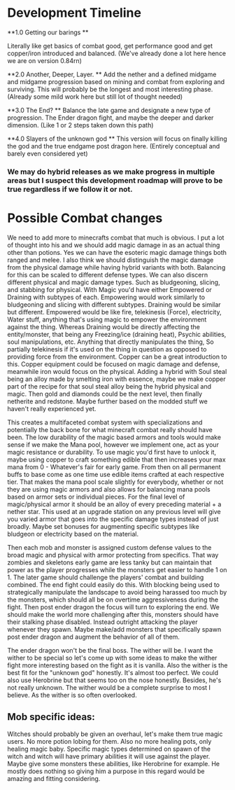 # Development Timeline
 **1.0 Getting our barings **

  Literally like get basics of combat good, get performance good and get copper/iron introduced and balanced.
  (We've already done a lot here hence we are on version 0.84rn)

 **2.0 Another, Deeper, Layer. **
 Add the nether and a defined midgame and midgame progression based on mining and combat from exploring and surviving. This will probably be the longest and most interesting phase.
  (Already some mild work here but still lot of thought needed)

 **3.0 The End? **
 Balance the late game and designate a new type of progression.
  The Ender dragon fight, and maybe the deeper and darker dimension. 
  (Like 1 or 2 steps taken down this path)

 **4.0 Slayers of the unknown god **
  This version will focus on finally killing the god and the true endgame post dragon here. 
  (Entirely conceptual and barely even considered yet)

 ### We may do hybrid releases as we make progress in multiple areas but I suspect this development roadmap will prove to be true regardless if we follow it or not.

# Possible Combat changes
We need to add more to minecrafts combat that much is obvious. I put a lot of thought into his and we should add magic damage in as an actual thing other than potions. Yes we can have the esoteric magic damage things both ranged and melee. I also think we should distinguish the magic damage from the physical damage while having hybrid variants with both. Balancing for this can be scaled to different defense types. We can also discern different physical and magic damage types. Such as bludgeoning, slicing, and stabbing for physical. With Magic you'd have either Empowered or Draining with subtypes of each. Empowering would work similarly to bludgeoning and slicing with different subtypes. Draining would be similar but different. Empowered would be like fire, telekinesis (Force), electricity, Water stuff, anything that's using magic to empower the environment against the thing. Whereas Draining would be directly affecting the entity/monster, that being any Freezing/ice (draining heat), Psychic abilities, soul manipulations, etc. Anything that directly manipulates the thing, So partially telekinesis if it's used on the thing in question as opposed to providing force from the environment. Copper can be a great introduction to this. Copper equipment could be focused on magic damage and defense, meanwhile iron would focus on the physical. Adding a hybrid with Soul steal being an alloy made by smelting iron with essence, maybe we make copper part of the recipe for that soul steal alloy being the hybrid physical and magic. Then gold and diamonds could be the next level, then finally netherite and redstone. Maybe further based on the modded stuff we haven't really experienced yet. 

This creates a multifaceted combat system with specializations and potentially the back bone for what minecraft combat really should have been. The low durability of the magic based armors and tools would make sense if we make the Mana pool, however we implement one, act as your magic resistance or durability. To use magic you'd first have to unlock it, maybe using copper to craft something edible that then increases your max mana from 0 - Whatever's fair for early game. From then on all permanent buffs to base come as one time use edible items crafted at each respective tier. That makes the mana pool scale slightly for everybody,
whether or not they are using magic armors and also allows for balancing mana pools based on armor sets or individual pieces.  For the final level of magic/physical armor it should be an alloy of every preceding material + a nether star. This used at an upgrade station on any previous level will give you varied armor that goes into the specific damage types instead of just broadly. Maybe set bonuses for augmenting specific subtypes like bludgeon or electricity based on the material. 

Then each mob and monster is assigned custom defense values to the broad magic and physical with armor protecting from specifics. That way zombies and skeletons early game are less tanky but can maintain that power as the player progresses while the monsters get easier to handle 1 on 1. The later game should challenge the players' combat and building combined. The end fight could easily do this.  With blocking being used to strategically manipulate the landscape to avoid being harassed too much by the monsters, which should all be on overtime aggressiveness during the fight. Then post ender dragon the focus will turn to exploring the end. We should make the world more challenging after this, monsters should have their stalking phase disabled. Instead outright attacking the player whenever they spawn. Maybe make/add monsters that specifically spawn post ender dragon and augment the behavior of all of them.

The ender dragon won't be the final boss. The wither will be.  I want the wither to be special so let's come up with some ideas to make the wither fight more interesting based on the fight as it is vanilla. Also the wither is the best fit for the "unknown god" honestly. It's almost too perfect. We could also use Herobrine but that seems too on the nose honestly. Besides, he's not really unknown. The wither would be a complete surprise to most I believe. As the wither is so often overlooked.



## Mob specific ideas:
 Witches should probably be given an overhaul, let's make them true magic users.
 No more potion lobing for them. Also no more healing pots, only healing magic baby.
 Specific magic types determined on spawn of the witch and witch will have primary abilities it will use against the player.
 Maybe give some monsters these abilities, like Herobrine for example. He mostly does nothing so giving him a purpose in this regard would be amazing and fitting considering.
